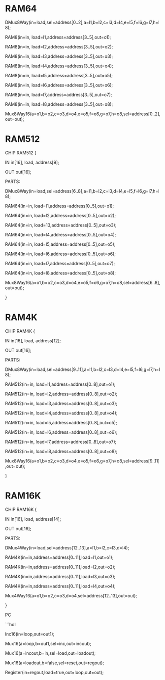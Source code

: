 <!DOCTYPE html>
<html>
<head>
</head>
<body>
  <h1>RAM64</h1>
  <p>DMux8Way(in=load,sel=address[0..2],a=l1,b=l2,c=l3,d=l4,e=l5,f=l6,g=l7,h=l8);</p>
  <p> RAM8(in=in, load=l1,address=address[3..5],out=o1);</p>
  <p> RAM8(in=in, load=l2,address=address[3..5],out=o2);</p>
  <p> RAM8(in=in, load=l3,address=address[3..5],out=o3);</p>
  <p> RAM8(in=in, load=l4,address=address[3..5],out=o4);</p>
  <p> RAM8(in=in, load=l5,address=address[3..5],out=o5);</p>
  <p> RAM8(in=in, load=l6,address=address[3..5],out=o6);</p>
  <p> RAM8(in=in, load=l7,address=address[3..5],out=o7);</p>
  <p> RAM8(in=in, load=l8,address=address[3..5],out=o8);</p>
  <p>Mux8Way16(a=o1,b=o2,c=o3,d=o4,e=o5,f=o6,g=o7,h=o8,sel=address[0..2],out=out);</p>
  <h1>RAM512</h1>
  <p>CHIP RAM512 {</p>
  <p> IN in[16], load, address[9];</p>
  <p>OUT out[16];</p>
  <p>PARTS:</p>
  <p>DMux8Way(in=load,sel=address[6..8],a=l1,b=l2,c=l3,d=l4,e=l5,f=l6,g=l7,h=l8);</p>
  <p> RAM64(in=in, load=l1,address=address[0..5],out=o1);</p>
  <p> RAM64(in=in, load=l2,address=address[0..5],out=o2);</p>
  <p> RAM64(in=in, load=13,address=address[0..5],out=o3);</p>
  <p> RAM64(in=in, load=l4,address=address[0..5],out=o4);</p>
  <p> RAM64(in=in, load=l5,address=address[0..5],out=o5);</p>
  <p> RAM64(in=in, load=l6,address=address[0..5],out=o6);</p>
  <p> RAM64(in=in, load=l7,address=address[0..5],out=o7);</p>
  <p> RAM64(in=in, load=l8,address=address[0..5],out=o8);</p>
  <p>Mux8Way16(a=o1,b=o2,c=o3,d=o4,e=o5,f=o6,g=o7,h=o8,sel=address[6..8],out=out);</p>
  <p>}</p>
  <h1>RAM4K</h1>
  <p>CHIP RAM4K {</p>
  <p>IN in[16], load, address[12];</p>
   <p>OUT out[16];</p>
   <p>PARTS:</p>
   <p>DMux8Way(in=load,sel=address[9..11],a=l1,b=l2,c=l3,d=l4,e=l5,f=l6,g=l7,h=l8);</p>
   <p>RAM512(in=in, load=l1,address=address[0..8],out=o1);</p>
   <p>RAM512(in=in, load=l2,address=address[0..8],out=o2);</p>
   <p>RAM512(in=in, load=l3,address=address[0..8],out=o3);</p>
   <p>RAM512(in=in, load=l4,address=address[0..8],out=o4);</p>
   <p>RAM512(in=in, load=l5,address=address[0..8],out=o5);</p>
   <p>RAM512(in=in, load=l6,address=address[0..8],out=o6);</p>
   <p>RAM512(in=in, load=l7,address=address[0..8],out=o7);</p>
   <p>RAM512(in=in, load=l8,address=address[0..8],out=o8);</p>
   <p>Mux8Way16(a=o1,b=o2,c=o3,d=o4,e=o5,f=o6,g=o7,h=o8,sel=address[9..11],out=out);</p>
  <p>}</p>
  <h1>RAM16K</h1>
   <p>CHIP RAM16K {</p>
   <p>IN in[16], load, address[14];</p>
   <p> OUT out[16];</p>
  <p>PARTS:</p>
  <p>DMux4Way(in=load,sel=address[12..13],a=l1,b=l2,c=l3,d=l4);</p>
  <p>RAM4K(in=in,address=address[0..11],load=l1,out=o1);</p>
  <p>RAM4K(in=in,address=address[0..11],load=l2,out=o2);</p>
  <p>RAM4K(in=in,address=address[0..11],load=l3,out=o3);</p>
  <p>RAM4K(in=in,address=address[0..11],load=l4,out=o4);</p>
  <p>Mux4Way16(a=o1,b=o2,c=o3,d=o4,sel=address[12..13],out=out);</p>
  <p>}</p>
  <p>PC</p>
  <p>```hdl</p>
  <p>Inc16(in=loop,out=out1);</p>
  <p>Mux16(a=loop,b=out1,sel=inc,out=incout);</p>
  <p>Mux16(a=incout,b=in,sel=load,out=loadout);</p>
  <p>Mux16(a=loadout,b=false,sel=reset,out=regout);</p>
  <p>Register(in=regout,load=true,out=loop,out=out);</p>
  </body>
</html>
